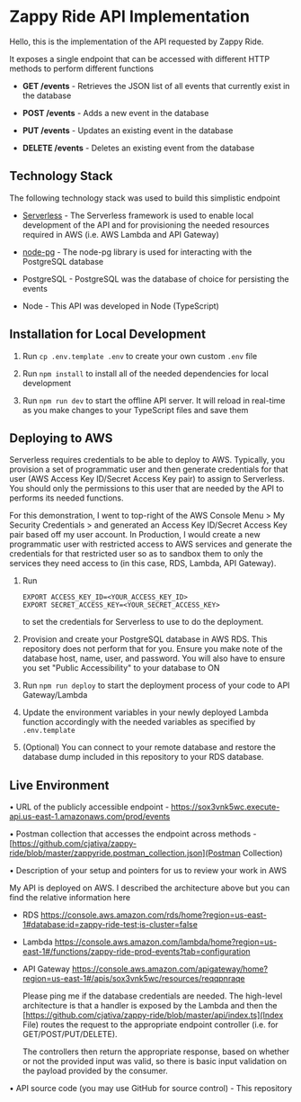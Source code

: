 # Zappy Ride API Implementation

Hello, this is the implementation of the API requested by Zappy Ride.

It exposes a single endpoint that can be accessed with different HTTP methods to perform different functions

- **GET /events** - Retrieves the JSON list of all events that currently exist in the database

- **POST /events** - Adds a new event in the database

- **PUT /events** - Updates an existing event in the database
 
- **DELETE /events** - Deletes an existing event from the database

## Technology Stack

The following technology stack was used to build this simplistic endpoint

- [Serverless](https://www.serverless.com/) - The Serverless framework is used to enable local development of the API and for provisioning the needed resources required in AWS (i.e. AWS Lambda and API Gateway)

- [node-pg](https://node-postgres.com/) - The node-pg library is used for interacting with the PostgreSQL database

- PostgreSQL - PostgreSQL was the database of choice for persisting the events

- Node - This API was developed in Node (TypeScript) 


## Installation for Local Development

1. Run `cp .env.template .env` to create your own custom `.env` file

2. Run `npm install` to install all of the needed dependencies for local development

3. Run `npm run dev` to start the offline API server. It will reload in real-time as you make changes to your TypeScript files and save them


## Deploying to AWS

Serverless requires credentials to be able to deploy to AWS. Typically, you provision a set of programmatic user and then generate credentials for that user (AWS Access Key ID/Secret Access Key pair) to assign to Serverless. You should only the permissions to this user that are needed by the API to performs its needed functions.

For this demonstration, I went to top-right of the AWS Console Menu > My Security Credentials > and generated an Access Key ID/Secret Access Key pair based off my user account. In Production, I would create a new programmatic user with restricted access to AWS services and generate the credentials for that restricted user so as to sandbox them to only the services they need access to (in this case, RDS, Lambda, API Gateway).


1. Run 

    ```
    EXPORT ACCESS_KEY_ID=<YOUR_ACCESS_KEY_ID>
    EXPORT SECRET_ACCESS_KEY=<YOUR_SECRET_ACCESS_KEY>
    ```

    to set the credentials for Serverless to use to do the deployment.

2. Provision and create your PostgreSQL database in AWS RDS. This repository does not perform that for you. Ensure you make note of the database host, name, user, and password. You will also have to ensure you set "Public Accessibility" to your database to ON

3. Run `npm run deploy` to start the deployment process of your code to API Gateway/Lambda

4. Update the environment variables in your newly deployed Lambda function accordingly with the needed variables as specified by `.env.template`

5. (Optional) You can connect to your remote database and restore the database dump included in this repository to your RDS database.

## Live Environment

• URL of the publicly accessible endpoint - https://sox3vnk5wc.execute-api.us-east-1.amazonaws.com/prod/events

• Postman collection that accesses the endpoint across methods - [https://github.com/cjativa/zappy-ride/blob/master/zappyride.postman_collection.json](Postman Collection)

• Description of your setup and pointers for us to review your work in AWS 

My API is deployed on AWS. I described the architecture above but you can find the relative information here
 - RDS https://console.aws.amazon.com/rds/home?region=us-east-1#database:id=zappy-ride-test;is-cluster=false
 - Lambda https://console.aws.amazon.com/lambda/home?region=us-east-1#/functions/zappy-ride-prod-events?tab=configuration
 - API Gateway https://console.aws.amazon.com/apigateway/home?region=us-east-1#/apis/sox3vnk5wc/resources/reqqpnraqe

    Please ping me if the database credentials are needed. The high-level architecture is that a handler is exposed by the Lambda and then the [https://github.com/cjativa/zappy-ride/blob/master/api/index.ts](Index File) routes the request to the appropriate endpoint controller (i.e. for GET/POST/PUT/DELETE). 

    The controllers then return the appropriate response, based on whether or not the provided input was valid, so there is basic input validation on the payload provided by the consumer.

• API source code (you may use GitHub for source control) - This repository
